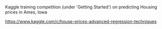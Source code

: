 Kaggle training competition (under 'Getting Started') on predicting Housing prices in Ames, Iowa

https://www.kaggle.com/c/house-prices-advanced-regression-techniques

